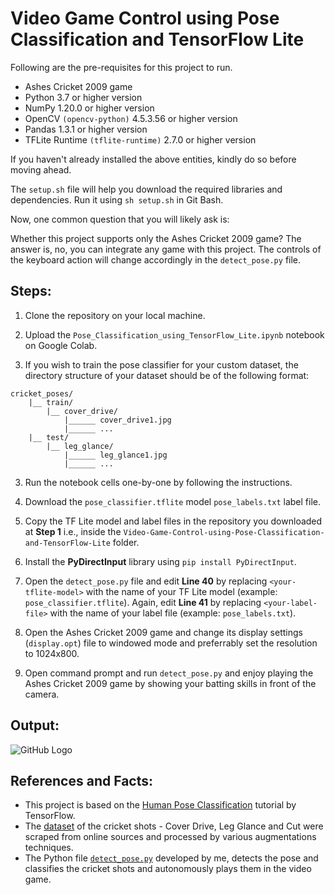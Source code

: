 # Video Game Control using Pose Classification and TensorFlow Lite

Following are the pre-requisites for this project to run.

- Ashes Cricket 2009 game
- Python 3.7 or higher version
- NumPy 1.20.0 or higher version
- OpenCV ```(opencv-python)``` 4.5.3.56 or higher version
- Pandas 1.3.1 or higher version
- TFLite Runtime ```(tflite-runtime)``` 2.7.0 or higher version

If you haven't already installed the above entities, kindly do so before moving ahead.

The ```setup.sh``` file will help you download the required libraries and dependencies. Run it using ```sh setup.sh``` in Git Bash.

Now, one common question that you will likely ask is:

Whether this project supports only the Ashes Cricket 2009 game? 
The answer is, no, you can integrate any game with this project. The controls of the keyboard action will change accordingly in the ```detect_pose.py``` file.

## Steps:

1. Clone the repository on your local machine.

2. Upload the ```Pose_Classification_using_TensorFlow_Lite.ipynb``` notebook on Google Colab.

3. If you wish to train the pose classifier for your custom dataset, the directory structure of your dataset should be of the following format:

```
cricket_poses/
    |__ train/
        |__ cover_drive/
            |______ cover_drive1.jpg
            |______ ...
    |__ test/
        |__ leg_glance/
            |______ leg_glance1.jpg
            |______ ...
```

3. Run the notebook cells one-by-one by following the instructions.

4. Download the ```pose_classifier.tflite``` model ```pose_labels.txt``` label file.

5. Copy the TF Lite model and label files in the repository you downloaded at **Step 1** i.e., inside the ```Video-Game-Control-using-Pose-Classification-and-TensorFlow-Lite``` folder.

6. Install the **PyDirectInput** library using ```pip install PyDirectInput```.

7. Open the ```detect_pose.py``` file and edit **Line 40** by replacing ```<your-tflite-model>``` with the name of your TF Lite model (example: ```pose_classifier.tflite```). Again, edit **Line 41** by replacing ```<your-label-file>``` with the name of your label file (example: ```pose_labels.txt```).

8. Open the Ashes Cricket 2009 game and change its display settings (```display.opt```) file to windowed mode and preferrably set the resolution to 1024x800.

8. Open command prompt and run ```detect_pose.py``` and enjoy playing the Ashes Cricket 2009 game by showing your batting skills in front of the camera.

## Output:

![GitHub Logo](Output.gif)

## References and Facts:
- This project is based on the [Human Pose Classification](www.tensorflow.org/lite/tutorials/pose_classification) tutorial by TensorFlow.
- The [dataset](https://github.com/NSTiwari/Video-Game-Control-using-Pose-Classification-and-TensorFlow-Lite/blob/main/cricket_shots.zip) of the cricket shots - Cover Drive, Leg Glance and Cut were scraped from online sources and processed by various augmentations techniques.
- The Python file [```detect_pose.py```](https://github.com/NSTiwari/Video-Game-Control-using-Pose-Classification-and-TensorFlow-Lite/blob/main/detect_pose.py) developed by me, detects the pose and classifies the cricket shots and autonomously plays them in the video game.
